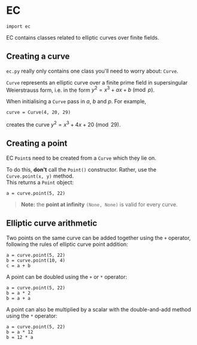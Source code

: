 # EC
```
import ec
```
EC contains classes related to elliptic curves over finite fields.


## Creating a curve

`ec.py` really only contains one class you'll need to worry about: `Curve`.  

`Curve` represents an elliptic curve over a finite prime field in supersingular Weierstrauss form, <!-- FIX: is this right? --> i.e. in the form $y^2 = x^3 + ax + b \pmod p$.

When initialising a `Curve` pass in $a$, $b$ and $p$. For example,
```
curve = Curve(4, 20, 29)
```
creates the curve $y^2 = x^3 + 4x + 20 \pmod{29}$.


## Creating a point

EC `Point`s need to be created from a `Curve` which they lie on.

To do this, **don't** call the `Point()` constructor. Rather, use the `Curve.point(x, y)` method.  
This returns a `Point` object:
```
a = curve.point(5, 22)
```

> **Note:** the **point at infinity** `(None, None)` is valid for every curve.


## Elliptic curve arithmetic

Two points on the same curve can be added together using the `+` operator, following the rules of elliptic curve point addition:
```
a = curve.point(5, 22)
b = curve.point(10, 4)
c = a + b
```

A point can be doubled using the `+` or `*` operator:
```
a = curve.point(5, 22)
b = a * 2
b = a + a
```

A point can also be multiplied by a scalar with the double-and-add method using the `*` operator:
```
a = curve.point(5, 22)
b = a * 12
b = 12 * a
```
